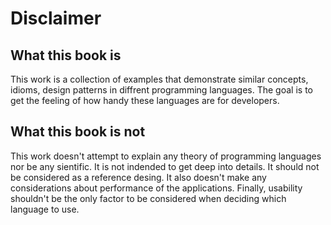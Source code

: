 # Disclaimer

## What this book is

This work is a collection of examples that demonstrate similar concepts, idioms, design patterns in diffrent programming languages. The goal is to get the feeling of how handy these languages are for developers.

## What this book is not

This work doesn't attempt to explain any theory of programming languages nor be any sientific. It is not indended to get deep into details. It should not be considered as a reference desing. It also doesn't make any considerations about performance of the applications. Finally, usability shouldn't be the only factor to be considered when deciding which language to use.

